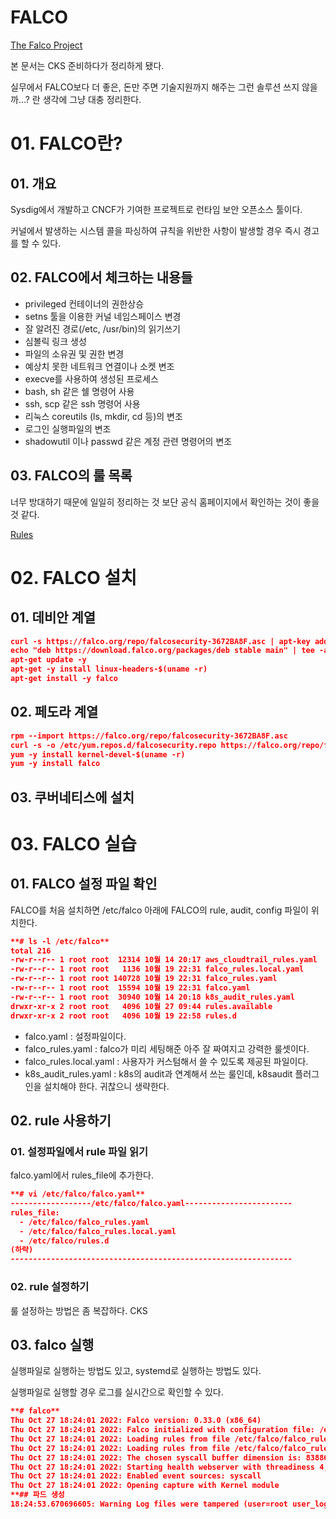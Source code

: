 # FALCO

[The Falco Project](https://falco.org/docs/)

본 문서는 CKS 준비하다가 정리하게 됐다.

실무에서 FALCO보다 더 좋은, 돈만 주면 기술지원까지 해주는 그런 솔루션 쓰지 않을까…? 란 생각에 그냥 대충 정리한다.

# 01. FALCO란?

## 01. 개요

Sysdig에서 개발하고 CNCF가 기여한 프로젝트로 런타임 보안 오픈소스 툴이다.

커널에서 발생하는 시스템 콜을 파싱하여 규칙을 위반한 사항이 발생할 경우 즉시 경고를 할 수 있다.

## 02. FALCO에서 체크하는 내용들

- privileged 컨테이너의 권한상승
- setns 툴을 이용한 커널 네임스페이스 변경
- 잘 알려진 경로(/etc, /usr/bin)의 읽기쓰기
- 심볼릭 링크 생성
- 파일의 소유권 및 권한 변경
- 예상치 못한 네트워크 연결이나 소켓 변조
- execve를 사용하여 생성된 프로세스
- bash, sh 같은 쉘 명령어 사용
- ssh, scp 같은 ssh 명령어 사용
- 리눅스 coreutils (ls, mkdir, cd 등)의 변조
- 로그인 실행파일의 변조
- shadowutil 이나 passwd 같은 계정 관련 명령어의 변조

## 03. FALCO의 룰 목록

너무 방대하기 때문에 일일히 정리하는 것 보단 공식 홈페이지에서 확인하는 것이 좋을 것 같다.

[Rules](https://falco.org/docs/rules/)

# 02. FALCO 설치

## 01. 데비안 계열

```json
curl -s https://falco.org/repo/falcosecurity-3672BA8F.asc | apt-key add -
echo "deb https://download.falco.org/packages/deb stable main" | tee -a /etc/apt/sources.list.d/falcosecurity.list
apt-get update -y
apt-get -y install linux-headers-$(uname -r)
apt-get install -y falco
```

## 02. 페도라 계열

```json
rpm --import https://falco.org/repo/falcosecurity-3672BA8F.asc
curl -s -o /etc/yum.repos.d/falcosecurity.repo https://falco.org/repo/falcosecurity-rpm.repo
yum -y install kernel-devel-$(uname -r)
yum -y install falco
```

## 03. 쿠버네티스에 설치

# 03. FALCO 실습

## 01. FALCO 설정 파일 확인

FALCO를 처음 설치하면 /etc/falco 아래에 FALCO의 rule, audit, config 파일이 위치한다.

```json
**# ls -l /etc/falco**
total 216
-rw-r--r-- 1 root root  12314 10월 14 20:17 aws_cloudtrail_rules.yaml
-rw-r--r-- 1 root root   1136 10월 19 22:31 falco_rules.local.yaml
-rw-r--r-- 1 root root 140728 10월 19 22:31 falco_rules.yaml
-rw-r--r-- 1 root root  15594 10월 19 22:31 falco.yaml
-rw-r--r-- 1 root root  30940 10월 14 20:18 k8s_audit_rules.yaml
drwxr-xr-x 2 root root   4096 10월 27 09:44 rules.available
drwxr-xr-x 2 root root   4096 10월 19 22:58 rules.d
```

- falco.yaml : 설정파일이다.
- falco_rules.yaml : falco가 미리 세팅해준 아주 잘 짜여지고 강력한 룰셋이다.
- falco_rules.local.yaml : 사용자가 커스텀해서 쓸 수 있도록 제공된 파일이다.
- k8s_audit_rules.yaml : k8s의 audit과 연계해서 쓰는 룰인데, k8saudit 플러그인을 설치해야 한다. 귀찮으니 생략한다.

## 02. rule 사용하기

### 01. 설정파일에서 rule 파일 읽기

falco.yaml에서 rules_file에 추가한다.

```json
**# vi /etc/falco/falco.yaml**
------------------/etc/falco/falco.yaml------------------------
rules_file:
  - /etc/falco/falco_rules.yaml
  - /etc/falco/falco_rules.local.yaml
  - /etc/falco/rules.d
(하략)
---------------------------------------------------------------
```

### 02. rule 설정하기

룰 설정하는 방법은 좀 복잡하다. CKS 

## 03. falco 실행

실행파일로 실행하는 방법도 있고, systemd로 실행하는 방법도 있다.

실행파일로 실행할 경우 로그를 실시간으로 확인할 수 있다.

```json
**# falco**
Thu Oct 27 18:24:01 2022: Falco version: 0.33.0 (x86_64)
Thu Oct 27 18:24:01 2022: Falco initialized with configuration file: /etc/falco/falco.yaml
Thu Oct 27 18:24:01 2022: Loading rules from file /etc/falco/falco_rules.yaml
Thu Oct 27 18:24:01 2022: Loading rules from file /etc/falco/falco_rules.local.yaml
Thu Oct 27 18:24:01 2022: The chosen syscall buffer dimension is: 8388608 bytes (8 MBs)
Thu Oct 27 18:24:01 2022: Starting health webserver with threadiness 4, listening on port 8765
Thu Oct 27 18:24:01 2022: Enabled event sources: syscall
Thu Oct 27 18:24:01 2022: Opening capture with Kernel module
**## 파드 생성
18:24:53.670696605: Warning Log files were tampered (user=root user_loginuid=-1 command=containerd pid=738 file=/var/lib/containerd/io.containerd.snapshotter.v1.overlayfs/snapshots/858/fs/var/log/dpkg.log container_id=host image=<NA>)**

```
